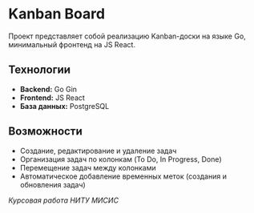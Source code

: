 # Kanban Board

Проект представляет собой реализацию Kanban-доски на языке Go, минимальный фронтенд на JS React. 

## Технологии

- **Backend:** Go Gin
- **Frontend:** JS React
- **База данных:** PostgreSQL

## Возможности

- Создание, редактирование и удаление задач
- Организация задач по колонкам (To Do, In Progress, Done)
- Перемещение задач между колонками
- Автоматическое добавление временных меток (создания и обновления задач)


*Курсовая работа НИТУ МИСИС*
